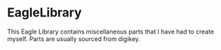EagleLibrary
=================

This Eagle Library contains miscellaneous parts that I have had to create myself. Parts are usually sourced from digikey. 